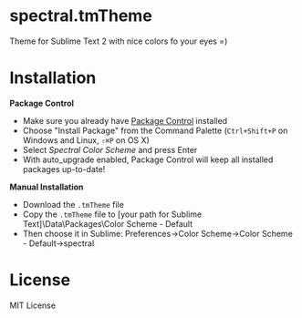 spectral.tmTheme
=============

Theme for Sublime Text 2 with nice colors fo your eyes =)


Installation
===========

<b>Package Control</b>

- Make sure you already have [Package Control][1] installed<br>
- Choose "Install Package" from the Command Palette (`Ctrl+Shift+P` on Windows and Linux, `⇧⌘P` on OS X)<br>
- Select *Spectral Color Scheme* and press Enter<br>
- With auto_upgrade enabled, Package Control will keep all installed packages up-to-date!<br>


<b>Manual Installation</b>

- Download the `.tmTheme` file<br>
- Copy the `.tmTheme` file to [your path for Sublime Text]\Data\Packages\Color Scheme - Default<br>
- Then choose it in Sublime:  Preferences->Color Scheme->Color Scheme - Default->spectral<br>

License
=========

MIT License

[1]: http://wbond.net/sublime_packages/package_control/
